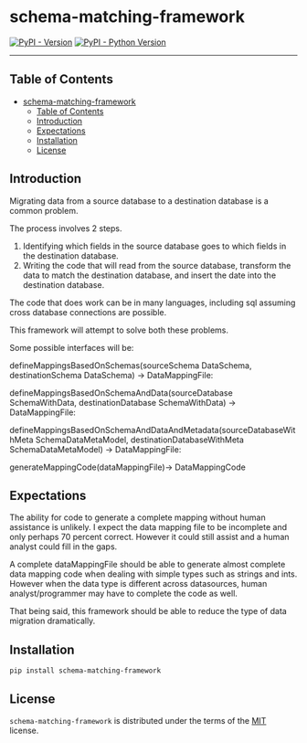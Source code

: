# schema-matching-framework

[![PyPI - Version](https://img.shields.io/pypi/v/schema-matching-framework.svg)](https://pypi.org/project/schema-matching-framework)
[![PyPI - Python Version](https://img.shields.io/pypi/pyversions/schema-matching-framework.svg)](https://pypi.org/project/schema-matching-framework)

-----

## Table of Contents

- [schema-matching-framework](#schema-matching-framework)
  - [Table of Contents](#table-of-contents)
  - [Introduction](#introduction)
  - [Expectations](#expectations)
  - [Installation](#installation)
  - [License](#license)

## Introduction

Migrating data from a source database to a destination database is a common problem.

The process involves 2 steps.

1. Identifying which fields in the source database goes to which fields in the destination database.
2. Writing the code that will read from the source database, transform the data to match the destination database, and insert the date into the destination database.

The code that does work can be in many languages, including sql assuming cross database connections are possible.

This framework will attempt to solve both these problems.

Some possible interfaces will be:

defineMappingsBasedOnSchemas(sourceSchema DataSchema, destinationSchema DataSchema) -> DataMappingFile:

defineMappingsBasedOnSchemaAndData(sourceDatabase SchemaWithData, destinationDatabase SchemaWithData) -> DataMappingFile:

defineMappingsBasedOnSchemaAndDataAndMetadata(sourceDatabaseWithMeta SchemaDataMetaModel, destinationDatabaseWithMeta SchemaDataMetaModel) -> DataMappingFile:

generateMappingCode(dataMappingFile)-> DataMappingCode

## Expectations

The ability for code to generate a complete mapping without human assistance is unlikely.  I expect the data mapping file to be incomplete and only perhaps 70 percent correct.   However it could still assist and a human analyst could fill in the gaps.

A complete dataMappingFile should be able to generate almost complete data mapping code when dealing with simple types such as strings and ints.  However when the data type is different across datasources, human analyst/programmer may have to complete the code as well.

That being said, this framework should be able to reduce the type of data migration dramatically.

## Installation

```console
pip install schema-matching-framework
```

## License

`schema-matching-framework` is distributed under the terms of the [MIT](https://spdx.org/licenses/MIT.html) license.
